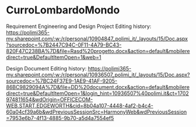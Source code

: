 # CurroLombardoMondo
Requirement Engineering and Design Project
Editing history: https://polimi365-my.sharepoint.com/:w:/r/personal/10904847_polimi_it/_layouts/15/Doc.aspx?sourcedoc=%7B2447C94C-0F11-4A79-BC43-820F47C238BA%7D&file=Rasd%20progetto.docx&action=default&mobileredirect=true&DefaultItemOpen=1&web=1


Design Document Editing history:
https://polimi365-my.sharepoint.com/:w:/r/personal/10936507_polimi_it/_layouts/15/Doc.aspx?sourcedoc=%7BC24F37E9-1AE9-41AF-9205-86BC9829094A%7D&file=DD%20document.docx&action=default&mobileredirect=true&DefaultItemOpen=1&login_hint=10936507%40polimi.it&ct=1702974811654&wdOrigin=OFFICECOM-WEB.START.EDGEWORTH&cid=8b04a107-4448-4af2-b4c4-60a04cf39a6b&wdPreviousSessionSrc=HarmonyWeb&wdPreviousSession=7953e6b7-4f13-4885-9b70-a5d4a7554ef5
